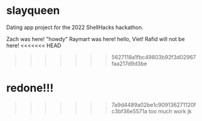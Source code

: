 # slayqueen
Dating app project for the 2022 ShellHacks hackathon.

Zach was here!
"howdy"
Raymart was here!
hello, Viet!
Rafid will not be here! 
<<<<<<< HEAD

>>>>>>> 5627118a1fbc49803b92f3d02967faa217d9d3be

redone!!!
=======
>>>>>>> 7a9d4489a02be1c909136271120fc3bf36e5571a
too much work jk